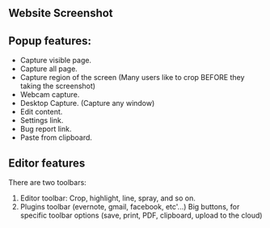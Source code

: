 ## Website Screenshot

## Popup features:
 * Capture visible page.
 * Capture all page.
 * Capture region of the screen (Many users like to crop BEFORE they taking the screenshot)
 * Webcam capture.
 * Desktop Capture. (Capture any window)
 * Edit content.
 * Settings link.
 * Bug report link.
 * Paste from clipboard.

## Editor features

There are two toolbars:
 1. Editor toolbar: Crop, highlight, line, spray, and so on.
 2. Plugins toolbar (evernote, gmail, facebook, etc'...)
    Big buttons, for specific toolbar options (save, print, PDF, clipboard, upload to the cloud)
